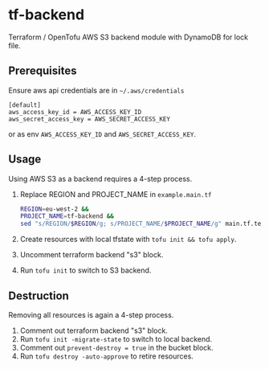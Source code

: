 # tf-backend
Terraform / OpenTofu AWS S3 backend module with DynamoDB for lock file. 

## Prerequisites

Ensure aws api credentials are in `~/.aws/credentials`
```
[default]
aws_access_key_id = AWS_ACCESS_KEY_ID
aws_secret_access_key = AWS_SECRET_ACCESS_KEY
```
or as env `AWS_ACCESS_KEY_ID` and `AWS_SECRET_ACCESS_KEY`.

## Usage

Using AWS S3 as a backend requires a 4-step process.
1. Replace REGION and PROJECT_NAME in `example.main.tf`
    ```bash
    REGION=eu-west-2 && 
    PROJECT_NAME=tf-backend && 
    sed "s/REGION/$REGION/g; s/PROJECT_NAME/$PROJECT_NAME/g" main.tf.template > main.tf
    ```

1. Create resources with local tfstate with `tofu init && tofu apply`.
2. Uncomment terraform backend "s3" block.
3. Run `tofu init` to switch to S3 backend.

## Destruction
Removing all resources is again a 4-step process.
1. Comment out terraform backend "s3" block.
2. Run `tofu init -migrate-state` to switch to local backend.
3. Comment out `prevent-destroy = true` in the bucket block.
3. Run `tofu destroy -auto-approve` to retire resources.
